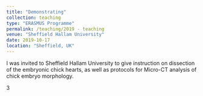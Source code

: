 ```yaml
---
title: "Demonstrating"
collection: teaching
type: "ERASMUS Programme"
permalink: /teaching/2019 - teaching
venue: "Sheffield Hallam University"
date: 2019-10-17
location: "Sheffield, UK"
---
```


I was invited to Sheffield Hallam University to give instruction on dissection of the embryonic chick hearts, as well as protocols for Micro-CT analysis of chick embryo morphology. 

3